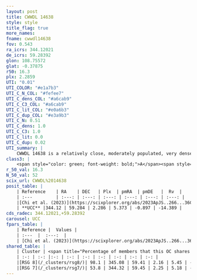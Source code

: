 ```yaml
---
layout: post
title: CWWDL 14638
style: style
title_flag: true
more_names: 
fname: cwwdl14638
fov: 0.543
ra_icrs: 344.12021
de_icrs: 59.28392
glon: 108.75572
glat: -0.37875
r50: 16.3
plx: 2.2859
UTI: "0.01"
UTI_COLOR: "#e1a7b3"
UTI_C_N_COL: "#fefee7"
UTI_C_dens_COL: "#a6cab9"
UTI_C_C3_COL: "#a6cab9"
UTI_C_lit_COL: "#e0a6b3"
UTI_C_dup_COL: "#e3a9b3"
UTI_C_N: 0.51
UTI_C_dens: 1.0
UTI_C_C3: 1.0
UTI_C_lit: 0.0
UTI_C_dup: 0.02
UTI_summary: |
    CWWDL 14638 is a relatively close, moderately populated, very dense object of very high C3 quality. It was recently reported in the literature.<br><br><span style="color: #99180f; font-weight: bold;">Warning: </span>This is very likely a duplicate object, which shares a large percentage of members with at least one previously reported entry.
class3: |
    <span style="color: green; font-weight: bold;">A</span><span style="color: green; font-weight: bold;">A</span>
r_50_val: 16.3
N_50_val: 52
scix_url: CWWDL%2014638
posit_table: |
    | Reference    | RA    | DEC   | Plx  | pmRA  | pmDE   |  Rv  |
    | :---         | :---: | :---: | :---: | :---: | :---: | :---: |
    |[Chi et al. (2023)](https://scixplorer.org/abs/2023ApJS..266...36C) | 344.094 | 59.263 | 2.286 | 5.41 | -0.874 | -23.119 |
    | **UCC** |344.12 | 59.284 | 2.286 | 5.373 | -0.897 | -14.389 | 
cds_radec: 344.12021,+59.28392
carousel: UCC
fpars_table: |
    | Reference |  Values |
    | :---  |  :---:  |
    | [Chi et al. (2023)](https://scixplorer.org/abs/2023ApJS..266...36C) | `logAge=5.78, Z=-0.1` |
shared_table: |
    | Cluster | <span title="Percentage of members that this OC shares with the ones listed">%</span>   | RA   | DEC   | Plx   | pmRA  | pmDE  | Rv | UTI |
    | :-: | :-: |:-: | :-: | :-: | :-: | :-: | :-: | :-: |
    |[RSG 8](/_clusters/rsg8/)| 98.1 | 345.08 | 59.41 | 2.16 | 5.45 | -1.65 | -10.45 |0.73 |
    |[RSG 7](/_clusters/rsg7/)| 53.8 | 344.32 | 59.45 | 2.25 | 5.18 | -1.78 | -11.08 |0.44 |
---
```

